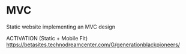# MVC
Static website implementing an MVC design

ACTIVATION (Static + Mobile Fit)
https://betasites.technodreamcenter.com/G/generationblackpioneers/